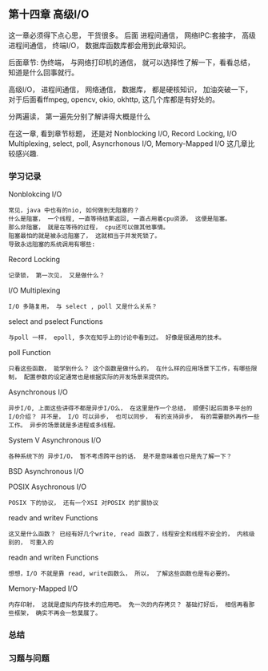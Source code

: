 
## 第十四章 高级I/O

这一章必须得下点心思， 干货很多。 后面 进程间通信， 网络IPC:套接字， 高级进程间通信， 终端I/O， 数据库函数库都会用到此章知识。 

后面章节: 伪终端， 与网络打印机的通信， 就可以选择性了解一下，看看总结， 知道是什么回事就行。 

高级I/O， 进程间通信， 网络通信， 数据库， 都是硬核知识， 加油突破一下， 对于后面看ffmpeg, opencv, okio, okhttp, 这几个库都是有好处的。 

分两遍读， 第一遍先分别了解讲得大概是什么

在这一章, 看到章节标题， 还是对 Nonblocking I/O, Record Locking, I/O Multiplexing, select, poll, Asyncrhonous I/O, Memory-Mapped I/O 这几章比较感兴趣. 

### 学习记录

Nonblokcing I/O
	
	常见，java 中也有的nio, 如何做到无阻塞的？ 
	什么是阻塞， 一个线程, 一直等待结果返回, 一直占用着cpu资源， 这便是阻塞。 
	那么非阻塞， 就是在等待的过程， cpu还可以做其他事情。
	阻塞最怕的就是被永远阻塞了， 这就相当于并发死锁了。 
	导致永远阻塞的系统调用有哪些:

Record Locking

	记录锁， 第一次见， 又是做什么？ 

I/O Multiplexing

	I/O 多路复用， 与 select , poll 又是什么关系？ 

select and pselect Functions

	与poll 一样， epoll, 多次在知乎上的讨论中看到过。 好像是很通用的技术。 

poll Function

	只看这些函数， 能学到什么？ 这个函数是做什么的， 在什么样的应用场景下工作，有哪些限制， 配置参数的设定通常也是根据实际的开发场景来提供的。 

Asynchronous I/O

	异步I/O, 上面这些讲得不都是异步I/O么， 在这里是作一个总结， 顺便引起后面多平台的I/O介绍？ 并不是， I/O 可以异步， 也可以同步， 有的支持异步， 有的需要额外再作一些工作。 异步的场景就是多进程或多线程。 

System V Asynchronous I/O

	各种系统下的 异步I/O， 暂不考虑跨平台的话， 是不是意味着也只是先了解一下？ 

BSD Asynchronous I/O

POSIX Asychronous I/O
	
	POSIX 下的协议， 还有一个XSI 对POSIX 的扩展协议

readv and writev Functions

	这又是什么函数？ 已经有好几个write, read 函数了，线程安全和线程不安全的， 内核级别的， 可重入的

readn and writen Functions

	想想，I/O 不就是靠 read, write函数么， 所以， 了解这些函数也是有必要的。 

Memory-Mapped I/O

	内存印射， 这就是虚拟内存技术的应用吧。 免一次的内存拷贝？ 基础打好后， 相信再看那些框架， 确实不再会一愁莫展了。 

### 总结

### 习题与问题
